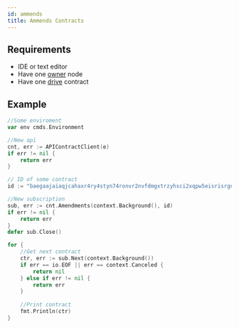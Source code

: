 ```yaml
---
id: ammends
title: Ammends Contracts
---
```


## Requirements

- IDE or text editor
- Have one [owner](../../roles/owner.md) node
- Have one [drive](../../built_in_features/drive/overview.md) contract

## Example

```go
//Some enviroment
var env cmds.Environment

//New api
cnt, err := APIContractClient(e)
if err != nil {
	return err
}

// ID of some contract
id := "baegaajaiaqjcahaxr4ry4styn74ronvr2nvfdmgxtrzyhsci2xqpw5eisrisrgn5"

//New subscription
sub, err := cnt.Amendments(context.Background(), id)
if err != nil {
	return err
}
defer sub.Close()

for {
	//Get next contract
	ctr, err := sub.Next(context.Background())
	if err == io.EOF || err == context.Canceled {
		return nil
	} else if err != nil {
		return err
	}
	
	//Print contract
    fmt.Println(ctr)
}
```
